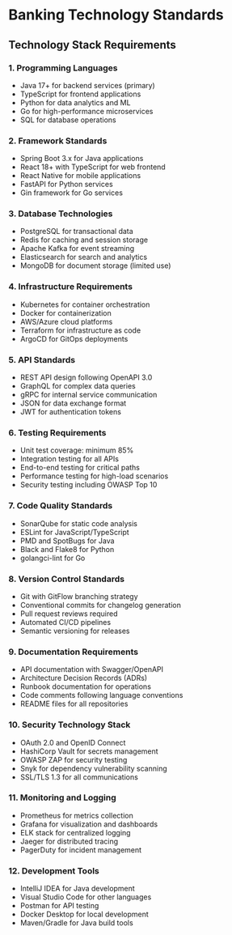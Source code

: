 # Banking Technology Standards

## Technology Stack Requirements

### 1. Programming Languages
- Java 17+ for backend services (primary)
- TypeScript for frontend applications
- Python for data analytics and ML
- Go for high-performance microservices
- SQL for database operations

### 2. Framework Standards
- Spring Boot 3.x for Java applications
- React 18+ with TypeScript for web frontend
- React Native for mobile applications
- FastAPI for Python services
- Gin framework for Go services

### 3. Database Technologies
- PostgreSQL for transactional data
- Redis for caching and session storage
- Apache Kafka for event streaming
- Elasticsearch for search and analytics
- MongoDB for document storage (limited use)

### 4. Infrastructure Requirements
- Kubernetes for container orchestration
- Docker for containerization
- AWS/Azure cloud platforms
- Terraform for infrastructure as code
- ArgoCD for GitOps deployments

### 5. API Standards
- REST API design following OpenAPI 3.0
- GraphQL for complex data queries
- gRPC for internal service communication
- JSON for data exchange format
- JWT for authentication tokens

### 6. Testing Requirements
- Unit test coverage: minimum 85%
- Integration testing for all APIs
- End-to-end testing for critical paths
- Performance testing for high-load scenarios
- Security testing including OWASP Top 10

### 7. Code Quality Standards
- SonarQube for static code analysis
- ESLint for JavaScript/TypeScript
- PMD and SpotBugs for Java
- Black and Flake8 for Python
- golangci-lint for Go

### 8. Version Control Standards
- Git with GitFlow branching strategy
- Conventional commits for changelog generation
- Pull request reviews required
- Automated CI/CD pipelines
- Semantic versioning for releases

### 9. Documentation Requirements
- API documentation with Swagger/OpenAPI
- Architecture Decision Records (ADRs)
- Runbook documentation for operations
- Code comments following language conventions
- README files for all repositories

### 10. Security Technology Stack
- OAuth 2.0 and OpenID Connect
- HashiCorp Vault for secrets management
- OWASP ZAP for security testing
- Snyk for dependency vulnerability scanning
- SSL/TLS 1.3 for all communications

### 11. Monitoring and Logging
- Prometheus for metrics collection
- Grafana for visualization and dashboards
- ELK stack for centralized logging
- Jaeger for distributed tracing
- PagerDuty for incident management

### 12. Development Tools
- IntelliJ IDEA for Java development
- Visual Studio Code for other languages
- Postman for API testing
- Docker Desktop for local development
- Maven/Gradle for Java build tools
